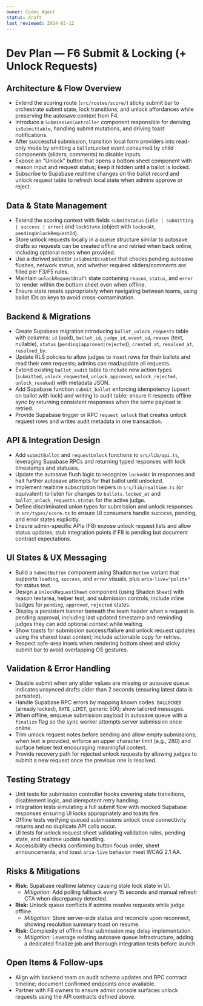 ```yaml
---
owner: Codex Agent
status: draft
last_reviewed: 2024-02-12
---
```


# Dev Plan — F6 Submit & Locking (+ Unlock Requests)

## Architecture & Flow Overview
- Extend the scoring route (`src/routes/score/`) sticky submit bar to orchestrate submit state, lock transitions, and unlock affordances while preserving the autosave context from F4.
- Introduce a `SubmissionController` component responsible for deriving `isSubmittable`, handling submit mutations, and driving toast notifications.
- After successful submission, transition local form providers into read-only mode by emitting a `ballotLocked` event consumed by child components (sliders, comments) to disable inputs.
- Expose an "Unlock" button that opens a bottom sheet component with reason input and request status; keep it hidden until a ballot is locked.
- Subscribe to Supabase realtime changes on the ballot record and unlock request table to refresh local state when admins approve or reject.

## Data & State Management
- Extend the scoring context with fields `submitStatus` (`idle | submitting | success | error`) and `lockState` (object with `lockedAt`, `pendingUnlockRequestId`).
- Store unlock requests locally in a queue structure similar to autosave drafts so requests can be created offline and retried when back online, including optional notes when provided.
- Use a derived selector `isSubmitDisabled` that checks pending autosave flushes, network status, and whether required sliders/comments are filled per F3/F5 rules.
- Maintain `unlockRequestDraft` state containing `reason`, `status`, and `error` to render within the bottom sheet even when offline.
- Ensure state resets appropriately when navigating between teams, using ballot IDs as keys to avoid cross-contamination.

## Backend & Migrations
- Create Supabase migration introducing `ballot_unlock_requests` table with columns: `id` (uuid), `ballot_id`, `judge_id`, `event_id`, `reason` (text, nullable), `status` (`pending|approved|rejected`), `created_at`, `resolved_at`, `resolved_by`.
- Update RLS policies to allow judges to insert rows for their ballots and read their own requests; admins can read/update all requests.
- Extend existing `ballot_audit` table to include new action types (`submitted`, `unlock_requested`, `unlock_approved`, `unlock_rejected`, `unlock_revoked`) with metadata JSON.
- Add Supabase function `submit_ballot` enforcing idempotency (upsert on ballot with lock) and writing to audit table; ensure it respects offline sync by returning consistent responses when the same payload is retried.
- Provide Supabase trigger or RPC `request_unlock` that creates unlock request rows and writes audit metadata in one transaction.

## API & Integration Design
- Add `submitBallot` and `requestUnlock` functions to `src/lib/api.ts`, leveraging Supabase RPCs and returning typed responses with lock timestamps and statuses.
- Update the autosave flush logic to recognize `lockedAt` in responses and halt further autosave attempts for that ballot until unlocked.
- Implement realtime subscription helpers in `src/lib/realtime.ts` (or equivalent) to listen for changes to `ballots.locked_at` and `ballot_unlock_requests.status` for the active judge.
- Define discriminated union types for submission and unlock responses in `src/types/score.ts` to ensure UI consumers handle success, pending, and error states explicitly.
- Ensure admin-specific APIs (F8) expose unlock request lists and allow status updates; stub integration points if F8 is pending but document contract expectations.

## UI States & UX Messaging
- Build a `SubmitButton` component using Shadcn `Button` variant that supports `loading`, `success`, and `error` visuals, plus `aria-live="polite"` for status text.
- Design a `UnlockRequestSheet` component (using Shadcn `Sheet`) with reason textarea, helper text, and submission controls; include inline badges for `pending`, `approved`, `rejected` states.
- Display a persistent banner beneath the team header when a request is pending approval, including last updated timestamp and reminding judges they can add optional context while waiting.
- Show toasts for submission success/failure and unlock request updates using the shared toast context; include actionable copy for retries.
- Respect safe-area insets when rendering bottom sheet and sticky submit bar to avoid overlapping OS gestures.

## Validation & Error Handling
- Disable submit when any slider values are missing or autosave queue indicates unsynced drafts older than 2 seconds (ensuring latest data is persisted).
- Handle Supabase RPC errors by mapping known codes: `BALL0CKED` (already locked), `RATE_LIMIT`, generic 500; show tailored messages.
- When offline, enqueue submission payload in autosave queue with a `finalize` flag so the sync worker attempts server submission once online.
- Trim unlock request notes before sending and allow empty submissions; when text is provided, enforce an upper character limit (e.g., 280) and surface helper text encouraging meaningful context.
- Provide recovery path for rejected unlock requests by allowing judges to submit a new request once the previous one is resolved.

## Testing Strategy
- Unit tests for submission controller hooks covering state transitions, disablement logic, and idempotent retry handling.
- Integration tests simulating a full submit flow with mocked Supabase responses ensuring UI locks appropriately and toasts fire.
- Offline tests verifying queued submissions unlock once connectivity returns and no duplicate API calls occur.
- UI tests for unlock request sheet validating validation rules, pending state, and realtime update handling.
- Accessibility checks confirming button focus order, sheet announcements, and toast `aria-live` behavior meet WCAG 2.1 AA.

## Risks & Mitigations
- **Risk:** Supabase realtime latency causing stale lock state in UI.
  - *Mitigation:* Add polling fallback every 15 seconds and manual refresh CTA when discrepancy detected.
- **Risk:** Unlock queue conflicts if admins resolve requests while judge offline.
  - *Mitigation:* Store server-side status and reconcile upon reconnect, showing resolution summary toast on resume.
- **Risk:** Complexity of offline final submission may delay implementation.
  - *Mitigation:* Leverage existing autosave queue infrastructure, adding a dedicated finalize job and thorough integration tests before launch.

## Open Items & Follow-ups
- Align with backend team on audit schema updates and RPC contract timeline; document confirmed endpoints once available.
- Partner with F8 owners to ensure admin console surfaces unlock requests using the API contracts defined above.
